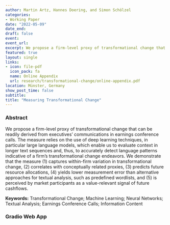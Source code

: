 ```yaml
---
author: Martin Artz, Hannes Doering, and Simon Schölzel
categories:
- Working Paper
date: "2022-05-09"
date_end:
draft: false
event: 
event_url: 
excerpt: We propose a firm-level proxy of transformational change that can be readily derived from executives’ communications in earnings conference calls.
featured: true
layout: single
links:
- icon: file-pdf
  icon_pack: fa
  name: Online Appendix
  url: research/transformational-change/online-appendix.pdf
location: Münster, Germany
show_post_time: false
subtitle: 
title: "Measuring Transformational Change"
---
```


### Abstract

We propose a firm-level proxy of transformational change that can be readily derived from executives’ communications in earnings conference calls. The measure relies on the use of deep learning techniques, in particular large language models, which enable us to evaluate context in longer text sequences and, thus, to accurately detect language patterns indicative of a firm’s transformational change endeavors. We demonstrate that the measure (1) captures within-firm variation in transformational change, (2) correlates with conceptually related proxies, (3) predicts future resource allocations, (4) yields lower measurement error than alternative approaches for textual analysis, such as predefined wordlists, and (5) is perceived by market participants as a value-relevant signal of future cashflows. 

**Keywords:** Transformational Change; Machine Learning; Neural Networks; Textual Analysis; Earnings Conference Calls; Information Content

### Gradio Web App

<script type="module" src="https://gradio.s3-us-west-2.amazonaws.com/3.0.18/gradio.js"></script>

<gradio-app space="simonschoe/TIC"> </gradio-app>
